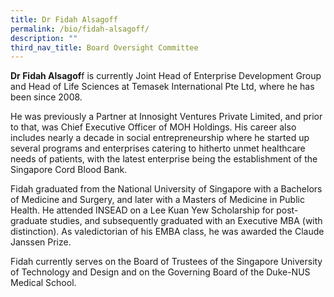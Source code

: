 ```yaml
---
title: Dr Fidah Alsagoff
permalink: /bio/fidah-alsagoff/
description: ""
third_nav_title: Board Oversight Committee
---
```

**Dr Fidah Alsagof**f is currently Joint Head of Enterprise Development Group and Head of Life Sciences at Temasek International Pte Ltd, where he has been since 2008.

He was previously a Partner at Innosight Ventures Private Limited, and prior to that, was Chief Executive Officer of MOH Holdings. His career also includes nearly a decade in social entrepreneurship where he started up several programs and enterprises catering to hitherto unmet healthcare needs of patients, with the latest enterprise being the establishment of the Singapore Cord Blood Bank.

Fidah graduated from the National University of Singapore with a Bachelors of Medicine and Surgery, and later with a Masters of Medicine in Public Health. He attended INSEAD on a Lee Kuan Yew Scholarship for post-graduate studies, and subsequently graduated with an Executive MBA (with distinction). As valedictorian of his EMBA class, he was awarded the Claude Janssen Prize.

Fidah currently serves on the Board of Trustees of the Singapore University of Technology and Design and on the Governing Board of the Duke-NUS Medical School.
